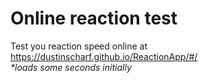 # Online reaction test

Test you reaction speed online at https://dustinscharf.github.io/ReactionApp/#/  
_*loads some seconds initially_
